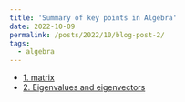 ```yaml
---
title: 'Summary of key points in Algebra'
date: 2022-10-09
permalink: /posts/2022/10/blog-post-2/
tags:
  - algebra
---
```

- [1. matrix](https://blog.csdn.net/Nina_ningning/article/details/127257551)
- [2. Eigenvalues and eigenvectors](https://blog.csdn.net/Nina_ningning/article/details/127261425)
